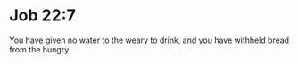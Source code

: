# Job 22:7

You have given no water to the weary to drink, and you have withheld bread from the hungry.
